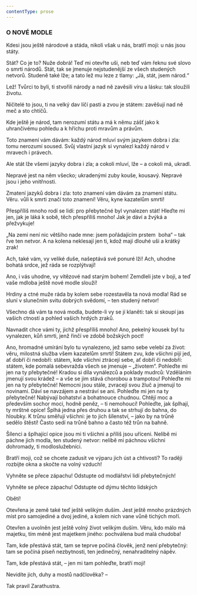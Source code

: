 ```yaml
---
contentType: prose
---
```


<section>

### O NOVÉ MODLE

Kdesi jsou ještě národové a stáda, nikoli však u nás, bratří moji: u nás jsou státy. 

Stát? Co je to? Nuže dobrá! Teď mi otevřte uši, neb teď vám řeknu své slovo o smrti národů. Stát, tak se jmenuje nejstudenější ze všech studených netvorů. Studeně také lže; a tato lež mu leze z tlamy: „Já, stát, jsem národ.“

Lež! Tvůrci to byli, ti stvořili národy a nad ně zavěsili víru a lásku: tak sloužili životu.

Ničitelé to jsou, ti na velký dav líčí pasti a zvou je státem: zavěšují nad ně meč a sto chtíčů.

Kde ještě je národ, tam nerozumí státu a má k němu zášť jako k uhrančivému pohledu a k hříchu proti mravům a právům.

Toto znamení vám dávám: každý národ mluví svým jazykem dobra i zla: tomu nerozumí soused. Svůj vlastní jazyk si vynalezl každý národ v mravech i právech.

Ale stát lže všemi jazyky dobra i zla; a cokoli mluví, lže – a cokoli má, ukradl.

Nepravé jest na něm všecko; ukradenými zuby kouše, kousavý. Nepravé jsou i jeho vnitřnosti.

Zmatení jazyků dobra i zla: toto znamení vám dávám za znamení státu. Věru. vůli k smrti značí toto znamení! Věru, kyne kazatelům smrti!

Přespříliš mnoho rodí se lidí: pro přebytečné byl vynalezen stát! Hleďte mi jen, jak je láká k sobě, těch přespříliš mnoho! Jak je dáví a žvýká a přežvykuje!

„Na zemi není nic většího nade mne: jsem pořádajícím prstem  boha“ – tak řve ten netvor. A na kolena neklesají jen ti, kdož mají dlouhé uši a krátký zrak!

Ach, také vám, vy veliké duše, našeptává své ponuré lži! Ach, uhodne bohatá srdce, jež ráda se rozplýtvají! 

Ano, i vás uhodne, vy vítězové nad starým bohem! Zemdleli jste v boji, a teď vaše mdloba ještě nové modle slouží!

Hrdiny a ctné muže ráda by kolem sebe rozestavěla ta nová modla! Rád se sluní v slunečním svitu dobrých svědomí, – ten studený netvor!

Všechno dá vám ta nová modla, budete-li vy se jí klaněti: tak si skoupí jas vašich ctností a pohled vašich hrdých zraků.

Navnadit chce vámi ty, jichž přespříliš mnoho! Ano, pekelný kousek byl tu vynalezen, kůň smrti, jenž řinčí ve zdobě božských poct!

Ano, hromadné umírání bylo tu vynalezeno, jež samo sebe velebí za život: věru, milostná služba všem kazatelům smrti! Státem zvu, kde všichni pijí jed, ať dobří či nedobří: státem, kde všichni ztrácejí sebe, ať dobří či nedobří: státem, kde pomalá sebevražda všech se jmenuje – „životem“. Pohleďte mi jen na ty přebytečné! Kradou si díla vynálezců a poklady mudrců: Vzděláním jmenují svou krádež – a vše se jim stává chorobou a trampotou! Pohleďte mi jen na ty přebytečné! Nemocni jsou stále, zvracejí svou žluč a jmenují to novinami. Dáví se navzájem a nestráví se ani. Pohleďte mi jen na ty přebytečné! Nabývají bohatství a bohatnouce chudnou. Chtějí moc a především sochor moci, hodně peněz, – ti nemohoucí! Pohleďte, jak šplhají, ty mrštné opice! Šplhá jedna přes druhou a tak se strhují do bahna, do hloubky. K trůnu směřují všichni: je to jich šílenství, – jako by na trůně sedělo štěstí! Často sedí na trůně bahno a často též trůn na bahně.

Šílenci a šplhající opice jsou mi ti všichni a příliš jsou uříceni. Nelibě mi páchne jich modla, ten studený netvor: nelibě mi páchnou všichni dohromady, ti modloslužebníci.

Bratří moji, což se chcete zadusit ve výparu jich úst a chtivostí? To raději rozbijte okna a skočte na volný vzduch!

Vyhněte se přece zápachu! Odstupte od modlářství lidí přebytečných! 

Vyhněte se přece zápachu! Odstupte od dýmu těchto lidských

Obětí!

Otevřena je země také teď ještě velikým duším. Jest ještě mnoho prázdných míst pro samojediné a dvoj jediné, a kolem nich vane vůně tichých moří. 

Otevřen a uvolněn jest ještě volný život velikým duším. Věru, kdo málo má majetku, tím méně jest majetkem jiného: pochválena bud malá chudoba! 

Tam, kde přestává stát, tam se teprve počíná člověk, jenž není přebytečný: tam se počíná píseň nezbytnosti, ten jedinečný, nenahraditelný nápěv. 

Tam, kde přestává stát, – jen mi tam pohleďte, bratří moji!

Nevidíte jich, duhy a mostů nadčlověka? –

</section>

<section>

Tak pravil Zarathustra.

</section>
